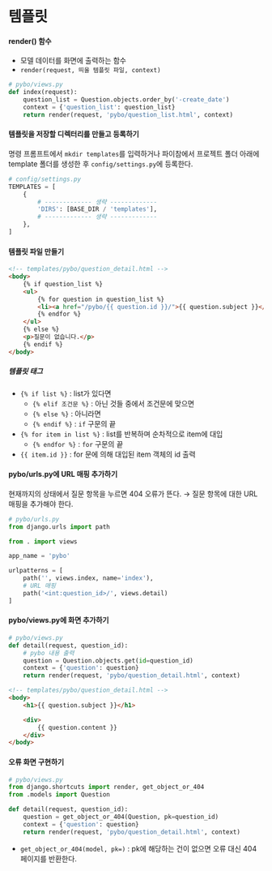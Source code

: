 # 템플릿

#### render() 함수

- 모델 데이터를 화면에 출력하는 함수
- `render(request, 띄울 템플릿 파일, context)`

```python
# pybo/views.py
def index(request):
    question_list = Question.objects.order_by('-create_date')
    context = {'question_list': question_list}
    return render(request, 'pybo/question_list.html', context)
```

#### 템플릿을 저장할 디렉터리를 만들고 등록하기

명령 프롬프트에서 `mkdir templates`를 입력하거나 파이참에서 프로젝트 폴더 아래에 template 폴더를 생성한 후 `config/settings.py`에 등록한다.

````python
# config/settings.py
TEMPLATES = [
    {
    	# ------------- 생략 -------------
        'DIRS': [BASE_DIR / 'templates'],
        # ------------- 생략 -------------
    },
]
````

#### 템플릿 파일 만들기

```html
<!-- templates/pybo/question_detail.html -->
<body>
    {% if question_list %}
    <ul>
        {% for question in question_list %}
        <li><a href="/pybo/{{ question.id }}/">{{ question.subject }}</a></li>
        {% endfor %}
    </ul>
    {% else %}
    <p>질문이 없습니다.</p>
    {% endif %}
</body>
```

##### 템플릿 태그

- `{% if list %}` : list가 있다면
  - `{% elif 조건문 %}` : 아닌 것들 중에서 조건문에 맞으면
  - `{% else %}` : 아니라면
  - `{% endif %}` : `if` 구문의 끝
- `{% for item in list %}` : list를 반복하며 순차적으로 item에 대입
  - `{% endfor %}` : `for` 구문의 끝
- `{{ item.id }}` : for 문에 의해 대입된 item 객체의 id 출력 

#### pybo/urls.py에 URL 매핑 추가하기

현재까지의 상태에서 질문 항목을 누르면 404 오류가 뜬다.
→ 질문 항목에 대한 URL 매핑을 추가해야 한다.

```python
# pybo/urls.py
from django.urls import path

from . import views

app_name = 'pybo'

urlpatterns = [
    path('', views.index, name='index'),
    # URL 매핑
    path('<int:question_id>/', views.detail)
]
```

#### pybo/views.py에 화면 추가하기

```python
# pybo/views.py
def detail(request, question_id):
    # pybo 내용 출력
    question = Question.objects.get(id=question_id)
    context = {'question': question}
    return render(request, 'pybo/question_detail.html', context)
```

```html
<!-- templates/pybo/question_detail.html -->
<body>
    <h1>{{ question.subject }}</h1>

    <div>
        {{ question.content }}
    </div>
</body>
```

#### 오류 화면 구현하기

```python
# pybo/views.py
from django.shortcuts import render, get_object_or_404
from .models import Question

def detail(request, question_id):
    question = get_object_or_404(Question, pk=question_id)
    context = {'question': question}
    return render(request, 'pybo/question_detail.html', context)
```

- `get_object_or_404(model, pk=)` : pk에 해당하는 건이 없으면 오류 대신 404 페이지를 반환한다.